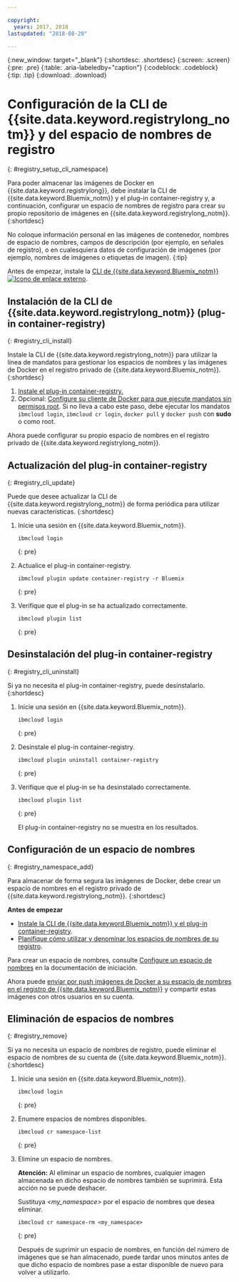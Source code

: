 ```yaml
---

copyright:
  years: 2017, 2018
lastupdated: "2018-08-20"

---
```


{:new_window: target="_blank"}
{:shortdesc: .shortdesc}
{:screen: .screen}
{:pre: .pre}
{:table: .aria-labeledby="caption"}
{:codeblock: .codeblock}
{:tip: .tip}
{:download: .download}


# Configuración de la CLI de {{site.data.keyword.registrylong_notm}} y del espacio de nombres de registro
{: #registry_setup_cli_namespace}

Para poder almacenar las imágenes de Docker en {{site.data.keyword.registrylong}}, debe instalar la CLI de {{site.data.keyword.Bluemix_notm}} y el plug-in container-registry y, a continuación, configurar un espacio de nombres de registro para crear su propio repositorio de imágenes en {{site.data.keyword.registrylong_notm}}.
{:shortdesc}

No coloque información personal en las imágenes de contenedor, nombres de espacio de nombres, campos de descripción (por ejemplo, en señales de registro), o en cualesquiera datos de configuración de imágenes (por ejemplo, nombres de imágenes o etiquetas de imagen).
{:tip}

Antes de empezar, instale la [CLI de {{site.data.keyword.Bluemix_notm}} ![Icono de enlace externo](../../icons/launch-glyph.svg "Icono de enlace externo")](http://clis.ng.bluemix.net/ui/home.html).


## Instalación de la CLI de {{site.data.keyword.registrylong_notm}} (plug-in container-registry)
{: #registry_cli_install}

Instale la CLI de {{site.data.keyword.registrylong_notm}} para utilizar la línea de mandatos para gestionar los espacios de nombres y las imágenes de Docker en el registro privado de {{site.data.keyword.Bluemix_notm}}.
{:shortdesc}

1.  [Instale el plug-in container-registry.](index.html#registry_cli_install)
2.  Opcional: [Configure su cliente de Docker para que ejecute mandatos sin permisos root](https://docs.docker.com/engine/installation/linux/linux-postinstall). Si no lleva a cabo este paso, debe ejecutar los mandatos `ibmcloud login`, `ibmcloud cr login`, `docker pull` y `docker push` con **sudo** o como root.

Ahora puede configurar su propio espacio de nombres en el registro privado de {{site.data.keyword.registrylong_notm}}.

## Actualización del plug-in container-registry
{: #registry_cli_update}

Puede que desee actualizar la CLI de {{site.data.keyword.registrylong_notm}} de forma periódica para utilizar nuevas características.
{:shortdesc}

1.  Inicie una sesión en {{site.data.keyword.Bluemix_notm}}.

    ```
    ibmcloud login
    ```
    {: pre}

2.  Actualice el plug-in container-registry.

    ```
    ibmcloud plugin update container-registry -r Bluemix
    ```
    {: pre}

3.  Verifique que el plug-in se ha actualizado correctamente.

    ```
    ibmcloud plugin list
    ```
     {: pre}


## Desinstalación del plug-in container-registry
{: #registry_cli_uninstall}

Si ya no necesita el plug-in container-registry, puede desinstalarlo.
{:shortdesc}

1.  Inicie una sesión en {{site.data.keyword.Bluemix_notm}}.

    ```
    ibmcloud login
    ```
    {: pre}

2.  Desinstale el plug-in container-registry.

    ```
    ibmcloud plugin uninstall container-registry
    ```
    {: pre}

3.  Verifique que el plug-in se ha desinstalado correctamente.

    ```
    ibmcloud plugin list
    ```
    {: pre}

    El plug-in container-registry no se muestra en los resultados.


## Configuración de un espacio de nombres
{: #registry_namespace_add}

Para almacenar de forma segura las imágenes de Docker, debe crear un espacio de nombres en el registro privado de {{site.data.keyword.registrylong_notm}}.
{:shortdesc}

**Antes de empezar**

-   [Instale la CLI de {{site.data.keyword.Bluemix_notm}} y el plug-in container-registry](#registry_cli_install).
-   [Planifique cómo utilizar y denominar los espacios de nombres de su registro](registry_overview.html#registry_namespaces).

Para crear un espacio de nombres, consulte [Configure un espacio de nombres](index.html#registry_namespace_add) en la documentación de iniciación.

Ahora puede [enviar por push imágenes de Docker a su espacio de nombres en el registro de {{site.data.keyword.Bluemix_notm}}](registry_images_.html#registry_images_pushing) y compartir estas imágenes con otros usuarios en su cuenta.

## Eliminación de espacios de nombres
{: #registry_remove}

Si ya no necesita un espacio de nombres de registro, puede eliminar el espacio de nombres de su cuenta de {{site.data.keyword.Bluemix_notm}}.
{:shortdesc}

1.  Inicie una sesión en {{site.data.keyword.Bluemix_notm}}.

    ```
    ibmcloud login
    ```
    {: pre}

2.  Enumere espacios de nombres disponibles.

    ```
    ibmcloud cr namespace-list
    ```
    {: pre}

3.  Elimine un espacio de nombres.

    **Atención:** Al eliminar un espacio de nombres, cualquier imagen almacenada en dicho espacio de nombres también se suprimirá. Esta acción no se puede deshacer.

    Sustituya _&lt;my_namespace&gt;_ por el espacio de nombres que desea eliminar.

    ```
    ibmcloud cr namespace-rm <my_namespace>
    ```
    {: pre}

    Después de suprimir un espacio de nombres, en función del número de imágenes que se han almacenado, puede tardar unos minutos antes de que dicho espacio de nombres pase a estar disponible de nuevo para volver a utilizarlo.
